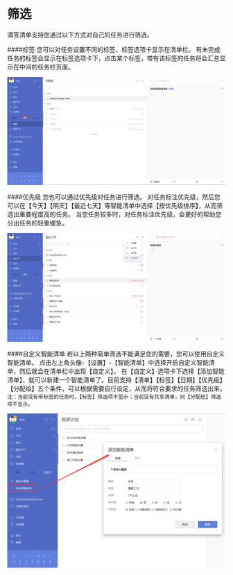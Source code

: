 # 筛选

滴答清单支持您通过以下方式对自己的任务进行筛选。

####标签
您可以对任务设置不同的标签，标签选项卡显示在清单栏。
有未完成任务的标签会显示在标签选项卡下，点击某个标签，带有该标签的任务将会汇总显示在中间的任务栏页面。

![](filter/1.6.1.png)

####优先级
您也可以通过优先级对任务进行筛选。
对任务标注优先级，然后您可以在【今天】【明天】【最近七天】等智能清单中选择【按优先级排序】，从而筛选出重要程度高的任务。
当您任务较多时，对任务标注优先级，会更好的帮助您分出任务的轻重缓急。

![](filter/1.6.2.png)

####自定义智能清单
若以上两种简单筛选不能满足您的需要，您可以使用自定义智能清单。
点击左上角头像-【设置】-【智能清单】中选择开启自定义智能清单，然后就会在清单栏中出现【自定义】。
在【自定义】选项卡下选择【添加智能清单】，就可以新建一个智能清单了。目前支持【清单】【标签】【日期】【优先级】【分配给】五个条件，可以根据需要自行设定，从而将符合要求的任务筛选出来。
`注：当前没有带标签的任务时，【标签】筛选项不显示；当前没有共享清单，则【分配给】筛选项不显示。`

![](filter/1.6.3.png)